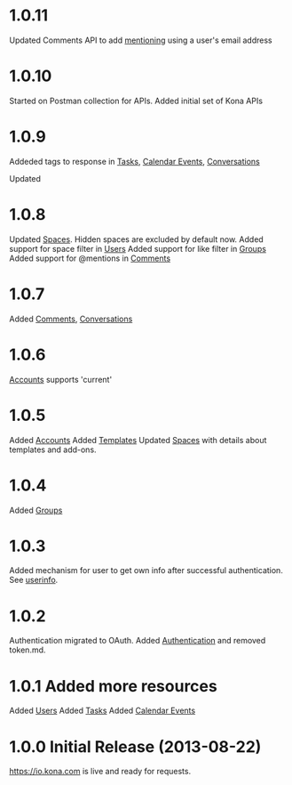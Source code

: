 <a name="production"></a>
# 1.0.11
Updated Comments API to add [mentioning](sections/comments.md#mentions) using a user's email address

# 1.0.10
Started on Postman collection for APIs. Added initial set of Kona APIs

# 1.0.9
Addeded tags to response in [Tasks](sections/tasks.md), [Calendar Events](sections/calendar_events.md), [Conversations](sections/conversations.md)

Updated
# 1.0.8
Updated [Spaces](sections/spaces.md). Hidden spaces are excluded by default now.
Added support for space filter in [Users](sections/users.md#get)
Added support for like filter in [Groups](sections/groups.md#get)
Added support for @mentions in  [Comments](sections/comments.md#post)

# 1.0.7
Added [Comments](sections/comments.md), [Conversations](sections/conversations.md)

# 1.0.6
[Accounts](sections/accounts.md) supports 'current'

# 1.0.5
Added [Accounts](sections/accounts.md)
Added [Templates](sections/templates.md)
Updated [Spaces](sections/spaces.md) with details about templates and add-ons.

# 1.0.4
Added [Groups](sections/groups.md)

# 1.0.3
Added mechanism for user to get own info after successful authentication. See [userinfo](sections/users.md#userinfo).

# 1.0.2
Authentication migrated to OAuth. Added [Authentication](sections/authentication.md) and removed token.md.

# 1.0.1 Added more resources

Added [Users](sections/users.md)
Added [Tasks](sections/tasks.md)
Added [Calendar Events](sections/calendar_events.md)

<a name="1.0.0"></a>
# 1.0.0 Initial Release (2013-08-22)

https://io.kona.com is live and ready for requests.
